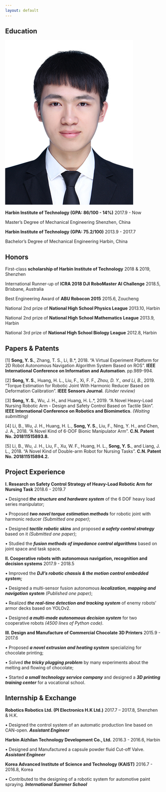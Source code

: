 ```yaml
---
layout: default
---
```



## Education

<img class="profile-picture" src="sherlock.jpg">

**Harbin Institute of Technology (GPA: 86/100 - 14%)**	2017.9 - Now

Master’s Degree of Mechanical Engineering	Shenzhen, China

**Harbin Institute of Technology (GPA: 75.2/100)**	2013.9 - 2017.7

Bachelor’s Degree of Mechanical Engineering	Harbin, China


## Honors

First-class **scholarship of Harbin Institute of Technology**	2018 & 2019, Shenzhen

International Runner-up of **ICRA 2018 DJI RoboMaster AI Challenge**	2018.5, Brisbane, Australia

Best Engineering Award of **ABU Robocon 2015**	2015.6, Zoucheng

National 2nd prize of **National High School Physics League**	2013.10, Harbin

National 2nd prize of **National High School Mathematics League**	2013.9, Harbin

National 3rd prize of **National High School Biology League**	2012.8, Harbin


## Papers & Patents

[1] **Song, Y. S.**, Zhang, T. S., Li, B.*, 2018. “A Virtual Experiment Platform for 2D Robot Autonomous Navigation Algorithm System Based on ROS”. **IEEE International Conference on Information and Automation**. pp.989-994.

[2] **Song, Y. S.**, Huang, H. L., Liu, F., Xi, F. F.*, Zhou, D. Y., and Li, B.*, 2019. “Torque Estimation for Robotic Joint With Harmonic Reducer Based on Deformation Calibration”. **IEEE Sensors Journal**. *(Under review)*

[3] **Song, Y. S.**, Wu, J. H., and Huang, H. L.*, 2019. “A Novel Heavy-Load Nursing Robotic Arm - Design and Safety Control Based on Tactile Skin”. **IEEE International Conference on Robotics and Biomimetics**. *(Waiting submitting)*

[4] Li, B., Wu, J. H., Huang, H. L., **Song, Y. S.**, Liu, F., Ning, Y. H., and Chen, J. A., 2018. “A Novel Kind of 6-DOF Bionic Manipulator Arm”. **C.N. Patent No. 201811515893.8.**

[5] Li, B., Wu, J. H., Liu, F., Xu, W. F., Huang, H. L., **Song, Y. S.**, and Liang, J. L., 2018. “A Novel Kind of Double-arm Robot for Nursing Tasks”. **C.N. Patent No. 201811515894.2.**


## Project Experience

**I. Research on Safety Control Strategy of Heavy-Load Robotic Arm for Nursing Task**      2018.6 - 2019.7   

  • Designed ***the structure and hardware system*** of the 6 DOF heavy load series manipulator; 

  • Proposed ***two novel torque estimation methods*** for robotic joint with harmonic reducer *(Submitted one paper)*; 

  • Designed ***tactile robotic skins*** and proposed ***a safety control strategy*** based on it *(Submitted one paper)*;

  • Studied the ***fusion methods of impedance control algorithms*** based on joint space and task space. 

**II. Cooperative robots with autonomous navigation, recognition and decision systems**       2017.9 - 2018.5

  •	Improved the ***DJI’s robotic chassis & the motion control embedded system;***

  •	Designed a multi-sensor fusion autonomous ***localization, mapping and navigation system*** *(Published one paper)*; 

  •	Realized ***the real-time detection and tracking system*** of enemy robots’ armor decks based on YOLOv2.

  •	Designed ***a multi-mode autonomous decision system*** for two cooperative robots *(4500 lines of Python code)*.

**III. Design and Manufacture of Commercial Chocolate 3D Printers**                       2015.9 - 2017.6          

  •	Proposed ***a novel extrusion and heating system*** specializing for chocolate printing;   

  •	Solved ***the tricky plugging problem*** by many experiments about the melting and flowing of chocolate;

  •	Started ***a small technology service company*** and designed a ***3D printing training center*** for a vocational school.


## Internship & Exchange

**Robotics Robotics Ltd. (PI Electronics H.K Ltd.)**	2017.7 – 2017.8, Shenzhen & H.K.

•	Designed the control system of an automatic production line based on CAN-open.	***Assistant Engineer***

**Harbin Aizhilan Technology Development Co., Ltd.**	2016.3 - 2016.6, Harbin

•	Designed and Manufactured a capsule powder fluid Cut-off Valve.	***Assistant Engineer***

**Korea Advanced Institute of Science and Technology (KAIST)**	2016.7 - 2016.8, Korea

•	Contributed to the designing of a robotic system for automotive paint spraying.	***International Summer School***

